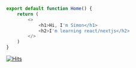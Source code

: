 ```javascript
export default function Home() {
    return (
        <>
            <h1>Hi, I'm Simon</h1>
            <h2>I'm learning react/nextjs</h2>
        </>
    )
}
```

[![Hits](https://hits-app.vercel.app/hits?url=https://github.com/ssimondev&bgLeft=444444&bgRight=575fff&label=visits)](https://hits-app.vercel.app/)
